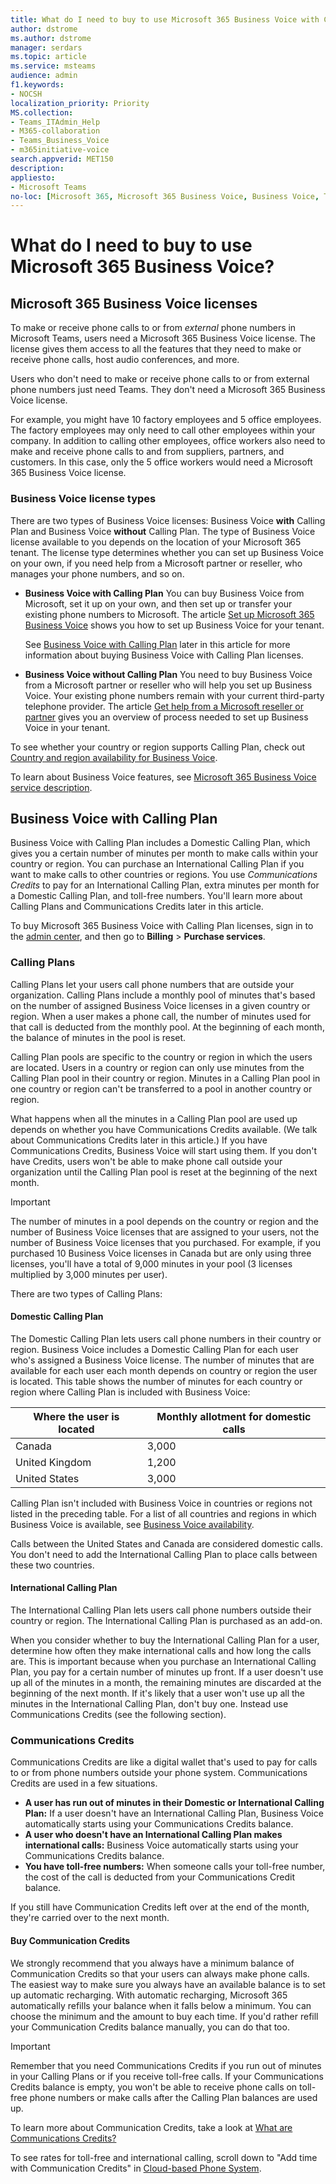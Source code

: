 ```yaml
---
title: What do I need to buy to use Microsoft 365 Business Voice with Calling Plan?
author: dstrome 
ms.author: dstrome
manager: serdars
ms.topic: article
ms.service: msteams
audience: admin
f1.keywords:
- NOCSH
localization_priority: Priority
MS.collection: 
- Teams_ITAdmin_Help
- M365-collaboration
- Teams_Business_Voice
- m365initiative-voice
search.appverid: MET150
description: 
appliesto: 
- Microsoft Teams
no-loc: [Microsoft 365, Microsoft 365 Business Voice, Business Voice, Teams, Microsoft Teams, Office 365]
---
```


# What do I need to buy to use Microsoft 365 Business Voice?

## Microsoft 365 Business Voice licenses

To make or receive phone calls to or from *external* phone numbers in Microsoft Teams, users need a Microsoft 365 Business Voice license. The license gives them access to all the features that they need to make or receive phone calls, host audio conferences, and more.

Users who don't need to make or receive phone calls to or from external phone numbers just need Teams. They don't need a Microsoft 365 Business Voice license.

For example, you might have 10 factory employees and 5 office employees. The factory employees may only need to call other employees within your company. In addition to calling other employees, office workers also need to make and receive phone calls to and from suppliers, partners, and customers. In this case, only the 5 office workers would need a Microsoft 365 Business Voice license.

### Business Voice license types

There are two types of Business Voice licenses: Business Voice **with** Calling Plan and Business Voice **without** Calling Plan. The type of Business Voice license available to you depends on the location of your Microsoft 365 tenant. The license type determines whether you can set up Business Voice on your own, if you need help from a Microsoft partner or reseller, who manages your phone numbers, and so on.

- **Business Voice with Calling Plan** You can buy Business Voice from Microsoft, set it up on your own, and then set up or transfer your existing phone numbers to Microsoft. The article [Set up Microsoft 365 Business Voice](set-up-overview.md) shows you how to set up Business Voice for your tenant.

  See [Business Voice with Calling Plan](#business-voice-with-calling-plan) later in this article for more information about buying Business Voice with Calling Plan licenses.
- **Business Voice without Calling Plan** You need to buy Business Voice from a Microsoft partner or reseller who will help you set up Business Voice. Your existing phone numbers remain with your current third-party telephone provider. The article [Get help from a Microsoft reseller or partner](reseller-partner-support.md) gives you an overview of process needed to set up Business Voice in your tenant.

To see whether your country or region supports Calling Plan, check out [Country and region availability for Business Voice](country-region-availability.md).

To learn about Business Voice features, see [Microsoft 365 Business Voice service description](/office365/servicedescriptions/microsoft-365-business-voice-service-description).

## Business Voice with Calling Plan

Business Voice with Calling Plan includes a Domestic Calling Plan, which gives you a certain number of minutes per month to make calls within your country or region. You can purchase an International Calling Plan if you want to make calls to other countries or regions. You use *Communications Credits* to pay for an International Calling Plan, extra minutes per month for a Domestic Calling Plan, and toll-free numbers. You'll learn more about Calling Plans and Communications Credits later in this article.

To buy Microsoft 365 Business Voice with Calling Plan licenses, sign in to the [admin center](https://admin.microsoft.com/Adminportal/Home#/homepage), and then go to **Billing** > **Purchase services**.

### Calling Plans

Calling Plans let your users call phone numbers that are outside your organization. Calling Plans include a monthly pool of minutes that's based on the number of assigned Business Voice licenses in a given country or region. When a user makes a phone call, the number of minutes used for that call is deducted from the monthly pool. At the beginning of each month, the balance of minutes in the pool is reset.

Calling Plan pools are specific to the country or region in which the users are located. Users in a country or region can only use minutes from the Calling Plan pool in their country or region. Minutes in a Calling Plan pool in one country or region can't be transferred to a pool in another country or region.

What happens when all the minutes in a Calling Plan pool are used up depends on whether you have Communications Credits available. (We talk about Communications Credits later in this article.) If you have Communications Credits, Business Voice will start using them. If you don't have Credits, users won't be able to make phone call outside your organization until the Calling Plan pool is reset at the beginning of the next month.

> [!IMPORTANT]
> The number of minutes in a pool depends on the country or region and the number of Business Voice licenses that are assigned to your users, not the number of Business Voice licenses that you purchased. For example, if you purchased 10 Business Voice licenses in Canada but are only using three licenses, you'll have a total of 9,000 minutes in your pool (3 licenses multiplied by 3,000 minutes per user).

There are two types of Calling Plans:

#### Domestic Calling Plan

The Domestic Calling Plan lets users call phone numbers in their country or region. Business Voice includes a Domestic Calling Plan for each user who's assigned a Business Voice license. The number of minutes that are available for each user each month depends on country or region the user is located. This table shows the number of minutes for each country or region where Calling Plan is included with Business Voice:

|Where the user is located          |Monthly allotment for domestic calls  |
|-----------------------------------|--------------------------------------|
|Canada                             | 3,000                                |
|United Kingdom                     | 1,200                                |
|United States                      | 3,000                                |

Calling Plan isn't included with Business Voice in countries or regions not listed in the preceding table. For a list of all countries and regions in which Business Voice is available, see [Business Voice availability](country-region-availability.md).

Calls between the United States and Canada are considered domestic calls. You don't need to add the International Calling Plan to place calls between these two countries.

#### International Calling Plan

The International Calling Plan lets users call phone numbers outside their country or region. The International Calling Plan is purchased as an add-on.

When you consider whether to buy the International Calling Plan for a user, determine how often they make international calls and how long the calls are. This is important because when you purchase an International Calling Plan, you pay for a certain number of minutes up front. If a user doesn't use up all of the minutes in a month, the remaining minutes are discarded at the beginning of the next month. If it's likely that a user won't use up all the minutes in the International Calling Plan, don't buy one. Instead use Communications Credits (see the following section).

### Communications Credits

Communications Credits are like a digital wallet that's used to pay for calls to or from phone numbers outside your phone system. Communications Credits are used in a few situations.

- **A user has run out of minutes in their Domestic or International Calling Plan:** If a user doesn't have an International Calling Plan, Business Voice automatically starts using your Communications Credits balance.
- **A user who doesn't have an International Calling Plan makes international calls:** Business Voice automatically starts using your Communications Credits balance.
- **You have toll-free numbers:** When someone calls your toll-free number, the cost of the call is deducted from your Communications Credit balance.

If you still have Communication Credits left over at the end of the month, they're carried over to the next month.

#### Buy Communication Credits

We strongly recommend that you always have a minimum balance of Communication Credits so that your users can always make phone calls. The easiest way to make sure you always have an available balance is to set up automatic recharging. With automatic recharging, Microsoft 365 automatically refills your balance when it falls below a minimum. You can choose the minimum and the amount to buy each time. If you'd rather refill your Communication Credits balance manually, you can do that too.

> [!IMPORTANT]
> Remember that you need Communications Credits if you run out of minutes in your Calling Plans or if you receive toll-free calls. If your Communications Credits balance is empty, you won't be able to receive phone calls on toll-free phone numbers or make calls after the Calling Plan balances are used up.

To learn more about Communication Credits, take a look at [What are Communications Credits?](../what-are-communications-credits.md)

To see rates for toll-free and international calling, scroll down to "Add time with Communication Credits" in [Cloud-based Phone System](https://products.office.com/microsoft-teams/voice-calling#ow-download-rates).
